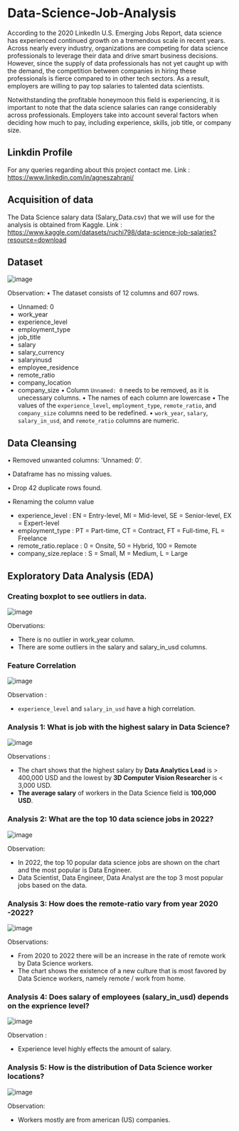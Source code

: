 # Data-Science-Job-Analysis
According to the 2020 LinkedIn U.S. Emerging Jobs Report,  data science has experienced continued growth on a tremendous scale in recent years. Across nearly every industry, organizations are competing for data science professionals to leverage their data and drive smart business decisions. However, since the supply of data professionals has not yet caught up with the demand, the competition between companies in hiring these professionals is fierce compared to in other tech sectors. As a result, employers are willing to pay top salaries to talented data scientists.

Notwithstanding the profitable honeymoon this field is experiencing, it is important to note that the data science salaries can range considerably across professionals. Employers take into account several factors when deciding how much to pay, including experience, skills, job title, or company size. 

## Linkdin Profile
For any queries regarding about this project contact me.
Link : https://www.linkedin.com/in/agneszahrani/

## Acquisition of data
The Data Science salary data (Salary_Data.csv) that we will use for the analysis is obtained from Kaggle.
Link : https://www.kaggle.com/datasets/ruchi798/data-science-job-salaries?resource=download

## Dataset
![image](https://user-images.githubusercontent.com/67780196/179521118-9718c228-960f-45d8-9f26-edf1dd911c84.png)

Observation:
• The dataset consists of 12 columns and 607 rows.
- Unnamed: 0
- work_year
- experience_level
- employment_type
- job_title
- salary
- salary_currency
- salaryinusd
- employee_residence
- remote_ratio
- company_location
- company_size
• Column `Unnamed: 0` needs to be removed, as it is unecessary columns.
• The names of each column are lowercase
• The values of the `experience_level`, `employment_type`, `remote_ratio`, and `company_size` columns need to be redefined.
• `work_year`, `salary`, `salary_in_usd`, and `remote_ratio` columns are numeric.

## Data Cleansing
• Removed unwanted columns: 'Unnamed: 0'.

• Dataframe has no missing values.

• Drop 42 duplicate rows found.

• Renaming the column value
- experience_level : EN = Entry-level, MI = Mid-level, SE = Senior-level, EX = Expert-level
- employment_type : PT = Part-time, CT = Contract, FT = Full-time, FL = Freelance
- remote_ratio.replace : 0 = Onsite, 50 = Hybrid, 100 = Remote
- company_size.replace : S = Small, M = Medium, L = Large

## Exploratory Data Analysis (EDA)
### Creating boxplot to see outliers in data.

![image](https://user-images.githubusercontent.com/67780196/179526960-c8e5132f-cfb6-4d97-9694-914ecba4509b.png)

Obervations:
- There is no outlier in work_year column.
- There are some outliers in the salary and salary_in_usd columns.

### Feature Correlation

![image](https://user-images.githubusercontent.com/67780196/179548325-a18d5bc1-5fda-474a-b95b-426470e9b9ab.png)

Observation :
- `experience_level` and `salary_in_usd` have a high correlation.

### Analysis 1: What is job with the highest salary in Data Science?
![image](https://user-images.githubusercontent.com/67780196/179547399-d475de8a-322e-4a58-bf0c-7930adcc9089.png)

Observations :
- The chart shows that the highest salary by **Data Analytics Lead** is > 400,000 USD and the lowest by **3D Computer Vision Researcher** is < 3,000 USD.
- **The average salary** of workers in the Data Science field is **100,000 USD**.

### Analysis 2: What are the top 10 data science jobs in 2022?
![image](https://user-images.githubusercontent.com/67780196/179528586-4ab569cb-2bba-4e05-a55f-bc4614e89d85.png)

Observation:
- In 2022, the top 10 popular data science jobs are shown on the chart and the most popular is Data Engineer.
- Data Scientist, Data Engineer, Data Analyst are the top 3 most popular jobs based on the data.

### Analysis 3: How does the remote-ratio vary from year 2020 -2022?
![image](https://user-images.githubusercontent.com/67780196/179528792-8b928ab2-279b-41a0-a764-61654bd6fa93.png)

Observations:
- From 2020 to 2022 there will be an increase in the rate of remote work by Data Science workers.
- The chart shows the existence of a new culture that is most favored by Data Science workers, namely remote / work from home.

### Analysis 4: Does salary of employees (salary_in_usd) depends on the exprience level?
![image](https://user-images.githubusercontent.com/67780196/179542584-1085b997-4395-4474-9fb6-9cae1019a45b.png)

Observation :
- Experience level highly effects the amount of salary.

### Analysis 5: How is the distribution of Data Science worker locations?
![image](https://user-images.githubusercontent.com/67780196/179545319-184ecccf-63b9-4650-9633-2fecbe4ae672.png)

Observation:
- Workers mostly are from american (US) companies.

